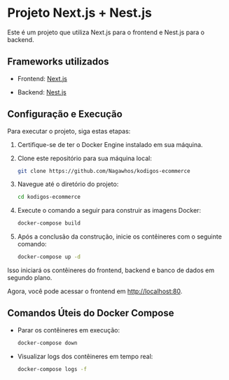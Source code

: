 # Projeto Next.js + Nest.js
 
Este é um projeto que utiliza Next.js para o frontend e Nest.js para o backend.
 
## Frameworks utilizados
 
- Frontend: [Next.js](https://nextjs.org/)
 
- Backend: [Nest.js](https://nestjs.com/)
 
## Configuração e Execução
 
Para executar o projeto, siga estas etapas:
 
1. Certifique-se de ter o Docker Engine instalado em sua máquina.
 
2. Clone este repositório para sua máquina local:
 
    ```bash
    git clone https://github.com/Nagawhos/kodigos-ecommerce
    ```
 
3. Navegue até o diretório do projeto:
 
    ```bash
    cd kodigos-ecommerce
    ```
 
4. Execute o comando a seguir para construir as imagens Docker:
 
    ```bash
    docker-compose build
    ```
 
5. Após a conclusão da construção, inicie os contêineres com o seguinte comando:
 
    ```bash
    docker-compose up -d
    ```
 
Isso iniciará os contêineres do frontend, backend e banco de dados em segundo plano.
 
Agora, você pode acessar o frontend em [http://localhost:80](http://localhost:80).
 
## Comandos Úteis do Docker Compose
 
- Parar os contêineres em execução:
 
    ```bash
    docker-compose down
    ```
 
- Visualizar logs dos contêineres em tempo real:
 
    ```bash
    docker-compose logs -f
    ```
